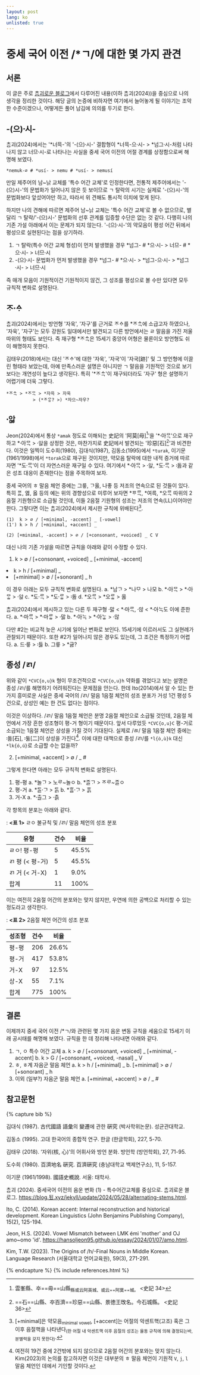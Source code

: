 ```yaml
---
layout: post
lang: ko
unlisted: true
---
```

# 중세 국어 이전 /*ㄱ/에 대한 몇 가지 관견

## 서론

이 글은 주로 [ᄎᆞᆷ괴로운 블로그](https://blog.됬.xyz/jekyll/update/2024/05/28/alternating-stems.html)에서 다루어진 내용(이하 ᄎᆞᆷ괴(2024))을 중심으로 나의 생각을 정리한 것이다. 해당 글의 논증에 비하자면 여기에서 늘어놓게 될 이야기는 조악한 수준이겠으나, 어떻게든 풀어 남김에 의의를 두기로 한다.

## -(으)시〮-

ᄎᆞᆷ괴(2024)에서는 '\*너믁-'의 '-(으)시〮-' 결합형이 \*너믁-으시〮- > \*넘그시〮-처럼 나타나지 않고 너므시〮-로 나타나는 사실을 중세 국어 이전의 어절 경계를 상정함으로써 해명해 보였다.
```
*nemuk-∅ # *usí- > nemu # *usí- > nemusí
```

만일 제주어의 남~나ᇚ 교체를 '특수 어간 교체'로 인정한다면, 전통적 제주어에서는 '-(으)시-'의 문법화가 일어나지 않은 듯 보이므로 ㄱ 탈락의 시기는 실제로 '-(으)시-'의 문법화보다 앞섰어야만 하고, 따라서 위 견해도 통시적 이치에 맞게 된다.

하지만 나의 견해에 따르면 제주어 남~나ᇚ 교체는 '특수 어간 교체'로 볼 수 없으므로, 별달리 ㄱ 탈락/'-(으)시-' 문법화의 선후 관계를 입증할 수단은 없는 것 같다. 다행히 나의 기존 가설 아래에서 이는 문제가 되지 않는다. '-(으)시〮-'의 약모음이 평성 어간 뒤에서 평성으로 실현된다는 점을 상기하라.

1. ㄱ 탈락(특수 어간 교체 형성)이 먼저 발생했을 경우
    \*넘그- # \*으시〮- > 너므- # \*으시〮- > 너므시〮
2. -(으)시〮- 문법화가 먼저 발생했을 경우
    \*넘그- # \*으시〮- > \*넘그-으시〮- > \*넘그시〮- > 너므시〮

즉 매개 모음이 기원적이건 기원적이지 않건, 그 성조를 평성으로 볼 수만 있다면 모두 규칙적 변화로 설명된다.

## ᄌᆞᅀᆞ〮

ᄎᆞᆷ괴(2024)에서는 방언형 '자욱', '자구'를 근거로 ᄌᆞᅀᆞ를 \*ᄌᆞᅀᆞᆨ에 소급고자 하였으나, '자욱', '자구'는 모두 강원도 일대에서만 발견되고 다른 방언에서는 ㄹ 말음을 가진 저울 따위의 형태도 보인다. 즉 재구형 \*ᄌᆞᅀᆞᆨ은 15세기 중앙어 어형은 물론이오 방언형도 쉬이 해명하지 못한다.

김태우(2018)에서는 대신 'ᄌᆞᅀᆞ'에 대한 '자욱', '자국'이 '자국[跡]' 및 그 방언형에 이끌린 형태라 보았는데, 아예 만족스러운 설명은 아니지만 ㄱ 말음을 기원적인 것으로 보기보다는 개연성이 높다고 생각된다. 특히 '\*ᄌᆞᅀᆞᆨ'이 재구되더라도 '자구' 형은 설명하기 어렵기에 더욱 그렇다.
```
*ᄌᆞᅀᆞᆨ > *ᄌᆞᄋᆞᆨ > *자윽 > 자욱
          > (*ᄌᆞᄋᆞᇂ? >) *자으~자우?
```

## 아ᇡ〮

Jeon(2024)에서 통상 `*amak` 정도로 이해되는 史記의 '阿莫[母][^1]'을 '\*아〮ᄆᆞᆨ'으로 재구하고 \*아〮ᄆᆞᆨ > 아ᇡ〮을 상정한 것은, 마찬가지로 史記에서 발견되는 '珍惡[石][^2]'과 비견한다. 이것은 일찍이 도수희(1980), 김대식(1987), 김동소(1995)에서 `*turak`, 이기문(1961/1998)에서 `*torak`으로 재구된 것이지만, 약모음 탈락에 대한 내적 증거에 따르자면 '\*도ᄅᆞᆨ〮'이 더 자연스러운 재구일 수 있다. 여기에서 \*아〮ᄆᆞᆨ > 아ᇡ〮, \*도ᄅᆞᆨ〮 > 돓〯과 같은 성조 대응이 존재한다는 점을 주목하여 보자.

중세 국어의 ㅎ 말음 체언 중에는 그릏, ᄀᆞ옳, 나좋 등 저조의 연속으로 된 것들이 있다. 특히 ᄑᆞᆶ, 엻, 옳 등의 예는 위의 경향성으로 미루어 보자면 \*ᄑᆞᄅᆞᆨ, \*여륵, \*오ᄅᆞᆨ 따위의 2음절 기원형으로 소급될 것인데, 이들 2음절 기원형의 성조는 저조의 연속(LL)이어야만 한다. 그렇다면 이는 ᄎᆞᆷ괴(2024)에서 제시한 규칙에 위배된다[^3].
```
(1)  k > ∅ / [+minimal, -accent] _ [-vowel]
(1') k > h / [+minimal, +accent] _

(2) [+minimal, -accent] > ∅ / [+consonant, +voiced] _ C V
```

대신 나의 기존 가설을 따르면 규칙을 아래와 같이 수정할 수 있다.
1. k > ∅ / [+consonant, +voiced] _ [+minimal, -accent]
<li data-num="1'">k > h / [+minimal] _</li>
<li data-num="2">[+minimal] > ∅ / [+sonorant] _ h</li>

이 경우 아래는 모두 규칙적 변화로 설명된다.
a. \*남ᄀᆞ > \*나ᄆᆞ > 나모
b. \*아〮ᄆᆞᆨ > \*아〮ᄆᆞᇂ > 아ᇡ〮
c. \*도ᄅᆞᆨ〮 > \*도ᄅᆞᇂ〮 > 돓〯
d. \*오ᄅᆞᆨ > \*오ᄅᆞᇂ > 옳

ᄎᆞᆷ괴(2024)에서 제시하고 있는 다른 두 재구형 맗〮 < \*마〮ᄅᆞᆨ, 않〮 < \*아〮ᄂᆞᆨ도 이에 준한다.
a. \*마〮ᄅᆞᆨ > \*마〮ᄅᆞᇂ > 맗〮
b. \*아〮ᄂᆞᆨ > \*아〮ᄂᆞᇂ > 않〮

다만 #2는 비교적 늦은 시기에 일어난 변화로 보인다. 15세기에 이르러서도 그 실현례가 관찰되기 때문이다. 또한 #2가 일어나지 않은 경우도 있는데, 그 조건은 특정하기 어렵다.
a. 드릏〮 > 듫〯
b. 그릏 > *긇?

## 종성 /ㄺ/

위와 같이 `*CVC{o,u}k` 형이 무조건적으로 `*CVC{o,u}h` 약화를 겪었다고 보는 설명은 종성 /ㄺ/를 해명하기 어려워진다는 문제점을 안는다. 한데 Ito(2014)에서 알 수 있는 한 가지 흥미로운 사실은 중세 국어의 /ㄺ/ 말음 1음절 체언의 성조 분포가 거성 1건 평성 5건으로, 상성인 예는 한 건도 없다는 점이다.

이것은 이상하다. /ㄺ/ 말음 1음절 체언은 분명 2음절 체언으로 소급될 것인데, 2음절 체언에서 가장 흔한 성조형이 평-거 형이기 때문이다. 앞서 다루었듯 `*CVC{o,u}C` 평-거로 소급되는 1음절 체언은 상성을 가질 것이 기대된다. 실제로 /ㅀ/ 말음 1음절 체언 중에는 돓〯[石], 둟〯[二]이 상성을 가진다[^4]. 이에 대한 대책으로 종성 /ㄺ/를 `*l{ò,ù}k` 대신 `*lk{ó,ú}`로 소급할 수는 없을까?

2. [+minimal, +accent] > ∅ / _ #

그렇게 한다면 아래는 모두 규칙적 변화로 설명된다.
1. 평-평
    a. *놀ᄀᆞ > 노ᄅᆞ~놀ㅇ
    b. *ᄌᆞᆯᄀᆞ > ᄌᆞᄅᆞ~ᄌᆞᆯㅇ
2. 평-거
    a. *ᄃᆞᆯᄀᆞ〮 > ᄃᆞᆰ
    b. *ᄒᆞᆯᄀᆞ〮 > ᄒᆞᆰ
3. 거-X
    a. *츨〮그 > 츩〮

각 항목의 분포는 아래와 같다.

: **<표 1>** ㄹㅇ 불규칙 및 /ㄺ/ 말음 체언의 성조 분포

|유형|건수|비율|
|--|--|--|
|ㄹㅇ! 평-평|5|45.5%|
|ㄺ 평 (< 평-거)|5|45.5%|
|ㄺ 거 (< 거-X)|1|9.0%|
|합계|11|100%|

이는 여전히 2음절 어간의 분포와는 맞지 않지만, 우연에 의한 공백으로 처리할 수 있는 정도라고 생각한다.

: **<표 2>** 2음절 체언 어간의 성조 분포

|성조형|건수|비율|
|--|--|--|
|평-평|206|26.6%|
|평-거|417|53.8%|
|거-X|97|12.5%|
|상-X|55|7.1%|
|합계|775|100%|

## 결론

이제까지 중세 국어 이전 /*ㄱ/와 관련된 몇 가지 음운 변동 규칙을 세움으로 15세기 이래 공시태를 해명해 보였다. 규칙을 한 데 정리해 나타내면 아래와 같다.

1. ㄱ, ㅇ 특수 어간 교체
    a. k > ∅ / [+consonant, +voiced] _ [+minimal, -accent]
    b. k > G / [+consonant, +voiced, -nasal] _ V
2. ㅎ, ㅎ계 자음군 말음 체언
    a. k > h / [+minimal] _
    b. [+minimal] > ∅ / [+sonorant] _ h
3. 이외 (일부?) 자음군 말음 체언
    a. [+minimal, +accent] > ∅ / _ #

## 참고문헌

{% capture bib %}

김대식 (1987). 古代國語 語彙의 變遷에 관한 硏究 (박사학위논문). 성균관대학교.

김동소 (1995). 고대 한국어의 종합적 연구. 한글 (한글학회), 227, 5-70.

김태우 (2018). ‘자위(核, 心)’의 어휘사와 방언 분화. 방언학 (방언학회), 27, 71-95.

도수희 (1980). 百濟地名 硏究. 百濟硏究 (충남대학교 백제연구소), 11, 5-157.

이기문 (1961/1998). 國語史槪說. 서울: 태학사.

ᄎᆞᆷ괴 (2024). 중세국어 이전의 음운 변화 (1) - 특수어간교체를 중심으로. ᄎᆞᆷ괴로운 블로그. <https://blog.됬.xyz/jekyll/update/2024/05/28/alternating-stems.html>.

Ito, C. (2014). Korean accent: Internal reconstruction and historical development. Korean Linguistics (John Benjamins Publishing Company), 15(2), 125-194.

Jeon, H.S. (2024). Vowel Mismatch between LMK émi 'mother' and OJ amo~omo 'id'. <https://hansoljeon95.github.io/essay/2024/01/07/amo.html>.

Kim, T.W. (2023). The Origins of /h/-Final Nouns in Middle Korean. Language Research (서울대학교 언어교육원), 59(3), 271-291.

{% endcapture %}
{% include references.html %}

[^1]: 雲峯縣、夲==毋==山縣<sub>縣或云阿英城、或云==阿莫==城。</sub> <史記 34>
[^2]: ==石==山縣、夲百濟==珍惡==山縣、景徳王攺名。今石城縣。 <史記 36>
[^3]: [+minimal]은 약모음<sub>minimal vowel</sub>, [+accent]는 어절의 악센트핵(고조) 혹은 그 이후 음절핵을 나타낸다<sub>(한 어절 내 악센트핵 이후 음절의 성조는 율동 규칙에 의해 결정되는바, 분별력을 갖지 못한다)</sub>.
[^4]: 여전히 19건 중에 2건밖에 되지 않으므로 2음절 어간의 분포와는 맞지 않는다. Kim(2023)의 논의를 참고하자면 이것은 대부분의 ㅎ 말음 체언이 기원적 `V`, `j`, `l` 말음 체언인 데에서 기인할 것이다.